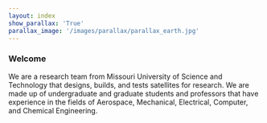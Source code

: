 ```yaml
---
layout: index
show_parallax: 'True'
parallax_image: '/images/parallax/parallax_earth.jpg'
---
```


### Welcome

We are a research team from Missouri University of Science and Technology that designs, builds, and tests satellites for research.
We are made up of undergraduate and graduate students and professors that have experience in the fields of
Aerospace, Mechanical, Electrical, Computer, and Chemical Engineering.
